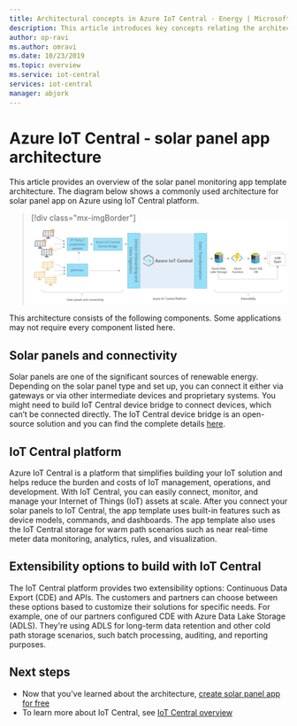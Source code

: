 ```yaml
---
title: Architectural concepts in Azure IoT Central - Energy | Microsoft Docs
description: This article introduces key concepts relating the architecture of Azure IoT Central
author: op-ravi
ms.author: omravi
ms.date: 10/23/2019
ms.topic: overview
ms.service: iot-central
services: iot-central
manager: abjork
---
```


# Azure IoT Central - solar panel app architecture

This article provides an overview of the solar panel monitoring app template architecture. The diagram below shows a commonly used architecture for solar panel app on Azure using IoT Central platform.

> [!div class="mx-imgBorder"]
> ![smart meter architecture](media/concept-iot-central-solar-panel/solar-panel-app-architecture.png)

This architecture consists of the following components. Some applications may not require every component listed here.

## Solar panels and connectivity 

Solar panels are one of the significant sources of renewable energy. Depending on the solar panel type and set up, you can connect it either via gateways or via other intermediate devices and proprietary systems. You might need to build IoT Central device bridge to connect devices, which can’t be connected directly. The IoT Central device bridge is an open-source solution and you can find the complete details [here](https://docs.microsoft.com/azure/iot-central/core/howto-build-iotc-device-bridge). 



## IoT Central platform
Azure IoT Central is a platform that simplifies building your IoT solution and helps reduce the burden and costs of IoT management, operations, and development. With IoT Central, you can easily connect, monitor, and manage your Internet of Things (IoT) assets at scale. After you connect your solar panels to IoT Central, the app template uses built-in features such as device models, commands, and dashboards. The app template also uses the IoT Central storage for warm path scenarios such as near real-time meter data monitoring, analytics, rules, and visualization.


## Extensibility options to build with IoT Central
The IoT Central platform provides two extensibility options: Continuous Data Export (CDE) and APIs. The customers and partners can choose between these options based to customize their solutions for specific needs. For example, one of our partners configured CDE with Azure Data Lake Storage (ADLS). They're using ADLS for long-term data retention and other cold path storage scenarios, such batch processing, auditing, and reporting purposes. 

## Next steps

* Now that you've learned about the architecture, [create solar panel app for free](https://apps.azureiotcentral.com/build/new/solar-panel-monitoring)
* To learn more about IoT Central, see [IoT Central overview](https://docs.microsoft.com/azure/iot-central/)